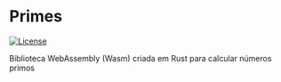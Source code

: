 # Primes

[![License](https://img.shields.io/github/license/caiocampos/primes.svg)](LICENSE)


Biblioteca WebAssembly (Wasm) criada em Rust para calcular números primos
